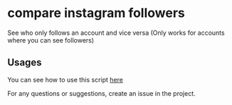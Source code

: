 # compare instagram followers
See who only follows an account and vice versa (Only works for accounts where you can see followers)

## Usages
You can see how to use this script [here](http://github.volkanwelp.com/compare-instagram-followers/)

For any questions or suggestions, create an issue in the project.
